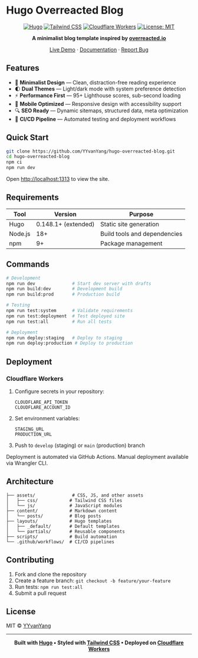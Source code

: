 # Hugo Overreacted Blog

<div align="center">

[![Hugo](https://img.shields.io/badge/Hugo-0.148.1+-FF4088?logo=hugo&logoColor=white)](https://gohugo.io/)
[![Tailwind CSS](https://img.shields.io/badge/Tailwind_CSS-4.1-06B6D4?logo=tailwindcss&logoColor=white)](https://tailwindcss.com/)
[![Cloudflare Workers](https://img.shields.io/badge/Cloudflare-Workers-F38020?logo=cloudflare&logoColor=white)](https://workers.cloudflare.com/)
[![License: MIT](https://img.shields.io/badge/License-MIT-blue.svg)](https://opensource.org/licenses/MIT)

**A minimalist blog template inspired by [overreacted.io](https://overreacted.io/)**

[Live Demo](https://hugo-overreacted-blog-prod.zjlgdx.workers.dev/) · [Documentation](CLAUDE.md) · [Report Bug](https://github.com/YYvanYang/hugo-overreacted-blog/issues)

</div>

## Features

- 🎨 **Minimalist Design** — Clean, distraction-free reading experience
- 🌓 **Dual Themes** — Light/dark mode with system preference detection
- ⚡ **Performance First** — 95+ Lighthouse scores, sub-second loading
- 📱 **Mobile Optimized** — Responsive design with accessibility support
- 🔍 **SEO Ready** — Dynamic sitemaps, structured data, meta optimization
- 🚀 **CI/CD Pipeline** — Automated testing and deployment workflows

## Quick Start

```bash
git clone https://github.com/YYvanYang/hugo-overreacted-blog.git
cd hugo-overreacted-blog
npm ci
npm run dev
```

Open [http://localhost:1313](http://localhost:1313) to view the site.

## Requirements

| Tool | Version | Purpose |
|------|---------|---------|
| Hugo | 0.148.1+ (extended) | Static site generation |
| Node.js | 18+ | Build tools and dependencies |
| npm | 9+ | Package management |

## Commands

```bash
# Development
npm run dev              # Start dev server with drafts
npm run build:dev        # Development build
npm run build:prod       # Production build

# Testing
npm run test:system      # Validate requirements
npm run test:deployment  # Test deployed site
npm run test:all         # Run all tests

# Deployment
npm run deploy:staging   # Deploy to staging
npm run deploy:production # Deploy to production
```

## Deployment

### Cloudflare Workers

1. Configure secrets in your repository:
   ```
   CLOUDFLARE_API_TOKEN
   CLOUDFLARE_ACCOUNT_ID
   ```

2. Set environment variables:
   ```
   STAGING_URL
   PRODUCTION_URL
   ```

3. Push to `develop` (staging) or `main` (production) branch

Deployment is automated via GitHub Actions. Manual deployment available via Wrangler CLI.

## Architecture

```
├── assets/              # CSS, JS, and other assets
│   ├── css/            # Tailwind CSS files
│   └── js/             # JavaScript modules
├── content/            # Markdown content
│   └── posts/          # Blog posts
├── layouts/            # Hugo templates
│   ├── _default/       # Default templates
│   └── partials/       # Reusable components
├── scripts/            # Build automation
└── .github/workflows/  # CI/CD pipelines
```

## Contributing

1. Fork and clone the repository
2. Create a feature branch: `git checkout -b feature/your-feature`
3. Run tests: `npm run test:all`
4. Submit a pull request

## License

MIT © [YYvanYang](https://github.com/YYvanYang)

---

<div align="center">

**Built with [Hugo](https://gohugo.io/) • Styled with [Tailwind CSS](https://tailwindcss.com/) • Deployed on [Cloudflare Workers](https://workers.cloudflare.com/)**

</div>